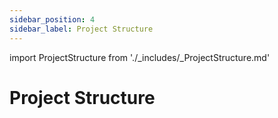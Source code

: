 ```yaml
---
sidebar_position: 4
sidebar_label: Project Structure
---
```

import ProjectStructure from './_includes/_ProjectStructure.md'

# Project Structure

<ProjectStructure/>
